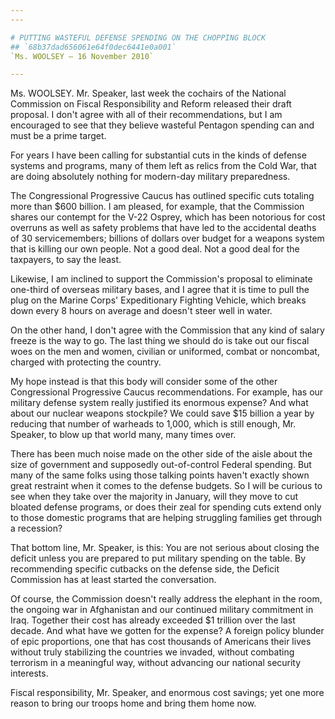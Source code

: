 ```yaml
---
---

# PUTTING WASTEFUL DEFENSE SPENDING ON THE CHOPPING BLOCK
## `68b37dad656061e64f0dec6441e0a001`
`Ms. WOOLSEY — 16 November 2010`

---
```



Ms. WOOLSEY. Mr. Speaker, last week the cochairs of the National 
Commission on Fiscal Responsibility and Reform released their draft 
proposal. I don't agree with all of their recommendations, but I am 
encouraged to see that they believe wasteful Pentagon spending can and 
must be a prime target.

For years I have been calling for substantial cuts in the kinds of 
defense systems and programs, many of them left as relics from the Cold 
War, that are doing absolutely nothing for modern-day military 
preparedness.

The Congressional Progressive Caucus has outlined specific cuts 
totaling more than $600 billion. I am pleased, for example, that the 
Commission shares our contempt for the V-22 Osprey, which has been 
notorious for cost overruns as well as safety problems that have led to 
the accidental deaths of 30 servicemembers; billions of dollars over 
budget for a weapons system that is killing our own people. Not a good 
deal. Not a good deal for the taxpayers, to say the least.

Likewise, I am inclined to support the Commission's proposal to 
eliminate one-third of overseas military bases, and I agree that it is 
time to pull the plug on the Marine Corps' Expeditionary Fighting 
Vehicle, which breaks down every 8 hours on average and doesn't steer 
well in water.

On the other hand, I don't agree with the Commission that any kind of 
salary freeze is the way to go. The last thing we should do is take out 
our fiscal woes on the men and women, civilian or uniformed, combat or 
noncombat, charged with protecting the country.

My hope instead is that this body will consider some of the other 
Congressional Progressive Caucus recommendations. For example, has our 
military defense system really justified its enormous expense? And what 
about our nuclear weapons stockpile? We could save $15 billion a year 
by reducing that number of warheads to 1,000, which is still enough, 
Mr. Speaker, to blow up that world many, many times over.

There has been much noise made on the other side of the aisle about 
the size of government and supposedly out-of-control Federal spending. 
But many of the same folks using those talking points haven't exactly 
shown great restraint when it comes to the defense budgets. So I will 
be curious to see when they take over the majority in January, will 
they move to cut bloated defense programs, or does their zeal for 
spending cuts extend only to those domestic programs that are helping 
struggling families get through a recession?

That bottom line, Mr. Speaker, is this: You are not serious about 
closing the deficit unless you are prepared to put military spending on 
the table. By recommending specific cutbacks on the defense side, the 
Deficit Commission has at least started the conversation.

Of course, the Commission doesn't really address the elephant in the 
room, the ongoing war in Afghanistan and our continued military 
commitment in Iraq. Together their cost has already exceeded $1 
trillion over the last decade. And what have we gotten for the expense? 
A foreign policy blunder of epic proportions, one that has cost 
thousands of Americans their lives without truly stabilizing the 
countries we invaded, without combating terrorism in a meaningful way, 
without advancing our national security interests.

Fiscal responsibility, Mr. Speaker, and enormous cost savings; yet 
one more reason to bring our troops home and bring them home now.
